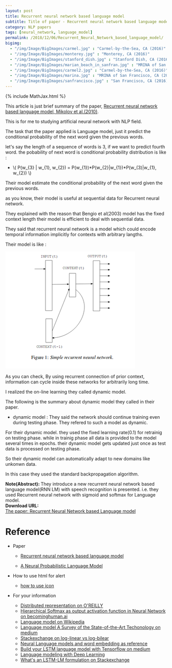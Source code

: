 ```yaml
---
layout: post
title: Recurrent neural network based language model
subtitle: Title of paper - Recurrent neural network based language model
category: NLP papers
tags: [neural_network, language_model]
permalink: /2018/12/06/Recurrent_Neural_Network_based_language_model/
bigimg: 
  - "/img/Image/BigImages/carmel.jpg" : "Carmel-by-the-Sea, CA (2016)"
  - "/img/Image/BigImages/monterey.jpg" : "Monterey, CA (2016)"
  - "/img/Image/BigImages/stanford_dish.jpg" : "Stanford Dish, CA (2016)"
  - "/img/Image/BigImages/marian_beach_in_sanfran.jpg" : "MRINA of San Francisco, CA (2016)"
  - "/img/Image/BigImages/carmel2.jpg" : "Carmel-by-the-Sea, CA (2016)"
  - "/img/Image/BigImages/marina.jpg" : "MRINA of San Francisco, CA (2016)"
  - "/img/Image/BigImages/sanfrancisco.jpg" : "San Francisco, CA (2016)"
---
```


<!-- \\( X_{i}=\sum_{k}X_{ik} \\) -->

{% include MathJax.html %}

This article is just brief summary of the paper, [Recurrent neural network based language model, Mikolov et al.(2010)](http://www.fit.vutbr.cz/research/groups/speech/publi/2010/mikolov_interspeech2010_IS100722.pdf).

This is for me to studying artificial neural network with NLP field. 

The task that the paper applied is Language model, just it predict the conditional probability of the next word given the previous words. 

let's say the length of a sequence of words is 3, if we want to predict fourth word. the pobability of next word is conditional probability distribution is like :

- \\(  P(w_{3} \| w_{1}, w_{2}) = P(w_{1})\*P(w_{2}\|w_{1})\*P(w_(3)\|w_{1}, w_{2})  \\)

Their model estimate the conditional probability of the next word given the previous words. 

as you know, their model is useful at sequential data for Recurrent neural network. 

They explained with the reason that Bengio et al(2003) model has the fixed context length their model is efficient to deal with sequential data.

They said that recurrent neural network is a model which could encode temporal information implicitly for contexts with arbitrary langths.

Their model is like :  

![](/img/Image/NaturalLanguageProcessing/NLPLabs/Paper_Investigation/Language_Model/2018-12-06-Recurrent_Neural_Network_based_language_model/Recurrent_neural_network_based_language_model.png)

As you can check, By using recurrent connection of prior context, information can cycle inside these networks for arbitrarily long time. 

I realized the on-line learning they called dynamic model. 

The following is the summary about dynamic model they called in their paper. 

- dynamic model : They said the network should continue training even during testing phase. They refered to such a model as dynamic.

For their dynamic model. they used the fixed learning rate(0.1) for retrainig on testing phase. while in trainig phase all data is provided to the model several times in epochs. their dynamic model gets updated just once as test data is processed on testing phase.

So their dynamic model can automatically adapt to new domains like unkonwn data.

In this case they used the standard backpropagation algorithm.

<div class="alert alert-info" role="alert"><i class="fa fa-info-circle"></i> <b>Note(Abstract): </b>
They introduce a new recurrent neural network based language model(RNN LM) with speech recognition is presented. i.e. they used Recurrent neural network with sigmoid and softmax for Language model.
</div>
  
  
<div class="alert alert-success" role="alert"><i class="fa fa-paperclip fa-lg"></i> <b>Download URL: </b><br>
  <a href="http://www.fit.vutbr.cz/research/pubs/index.php?id=9362">The paper: Recurrent Neural Network based Language model</a>
</div>

# Reference 

- Paper 
  - [Recurrent neural network based language model](http://www.fit.vutbr.cz/research/pubs/index.php?id=9362)
 
  - [A Neural Probabilistic Language Model](http://www.jmlr.org/papers/volume3/bengio03a/bengio03a.pdf)
 
- How to use html for alert
  - [how to use icon](http://idratherbewriting.com/documentation-theme-jekyll/mydoc_icons.html)
 
- For your information
  - [Distributed representation on O'REILLY](https://www.oreilly.com/ideas/how-neural-networks-learn-distributed-representations)
  - [Hierarchical Softmax as output activation function in Neural Network on becominghuman.ai](https://becominghuman.ai/hierarchical-softmax-as-output-activation-function-in-neural-network-1d19089c4f49)
  - [Language model on Wikipedia](https://en.wikipedia.org/wiki/Language_model)
  - [Language model A Survey of the State-of-the-Art Techonology on medium](https://medium.com/syncedreview/language-model-a-survey-of-the-state-of-the-art-technology-64d1a2e5a466)
  - [Stackexchange on log-linear vs log-bilear](https://stats.stackexchange.com/questions/157136/log-linear-vs-log-bilinear)
  - [Neural Language models and word embedding as reference](https://piotrmirowski.files.wordpress.com/2014/06/piotrmirowski_2014_wordembeddings.pdf)
  - [Build your LSTM language model with Tensorflow on medium](https://medium.com/@MilkKnight/build-your-lstm-language-model-with-tensorflow-3416142c9919)
  - [Language modeling with Deep Learning](https://hub.packtpub.com/language-modeling-with-deep-learning/)
  - [What's an LSTM-LM formulation on Stackexchange](https://datascience.stackexchange.com/questions/13188/whats-an-lstm-lm-formulation)

























